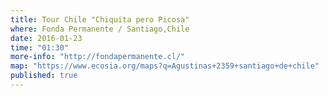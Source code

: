 ```yaml
---
title: Tour Chile "Chiquita pero Picosa"
where: Fonda Permanente / Santiago,Chile
date: 2016-01-23
time: "01:30"
more-info: "http://fondapermanente.cl/"
map: "https://www.ecosia.org/maps?q=Agustinas+2359+santiago+de+chile"
published: true
---
```

